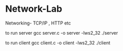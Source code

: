 # Network-Lab
Networking- TCP/IP , HTTP etc

to run server
gcc server.c -o server -lws2_32
./server


to run client
gcc client.c -o client -lws2_32
./client